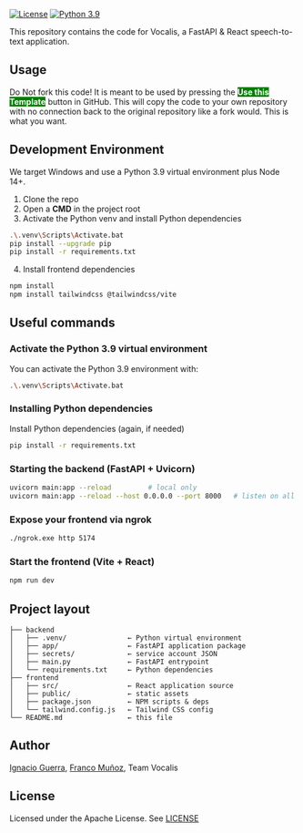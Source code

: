 [![License](https://img.shields.io/badge/License-Apache%202.0-blue.svg)](https://opensource.org/licenses/Apache-2.0)
[![Python 3.9](https://img.shields.io/badge/Python-3.9-green.svg)](https://shields.io/)

This repository contains the code for Vocalis, a FastAPI & React speech-to-text application.

## Usage

Do Not fork this code! It is meant to be used by pressing the  <span style=color:white;background:green>**Use this Template**</span> button in GitHub. This will copy the code to your own repository with no connection back to the original repository like a fork would. This is what you want.

## Development Environment

We target Windows and use a Python 3.9 virtual environment plus Node 14+.

1. Clone the repo
2. Open a **CMD** in the project root
3. Activate the Python venv and install Python dependencies
```bash
.\.venv\Scripts\Activate.bat
pip install --upgrade pip
pip install -r requirements.txt
```

4. Install frontend dependencies
```bash
npm install
npm install tailwindcss @tailwindcss/vite
```

## Useful commands

### Activate the Python 3.9 virtual environment

You can activate the Python 3.9 environment with:

```bash
.\.venv\Scripts\Activate.bat
```

### Installing Python dependencies

Install Python dependencies (again, if needed)

```bash
pip install -r requirements.txt
```

### Starting the backend (FastAPI + Uvicorn)

```bash
uvicorn main:app --reload         # local only
uvicorn main:app --reload --host 0.0.0.0 --port 8000   # listen on all interfaces
```

### Expose your frontend via ngrok

```bash
./ngrok.exe http 5174
```

### Start the frontend (Vite + React)

```bash
npm run dev
```

## Project layout

```text
├── backend
│   ├── .venv/               ← Python virtual environment
│   ├── app/                 ← FastAPI application package
│   ├── secrets/             ← service account JSON
│   ├── main.py              ← FastAPI entrypoint
│   └── requirements.txt     ← Python dependencies
├── frontend
│   ├── src/                 ← React application source
│   ├── public/              ← static assets
│   ├── package.json         ← NPM scripts & deps
│   └── tailwind.config.js   ← Tailwind CSS config
└── README.md                ← this file
```

## Author

[Ignacio Guerra](https://github.com/ChisZuzunaga), [Franco Muñoz](https://github.com/TheSniperS2), Team Vocalis

## License

Licensed under the Apache License. See [LICENSE](LICENSE)

